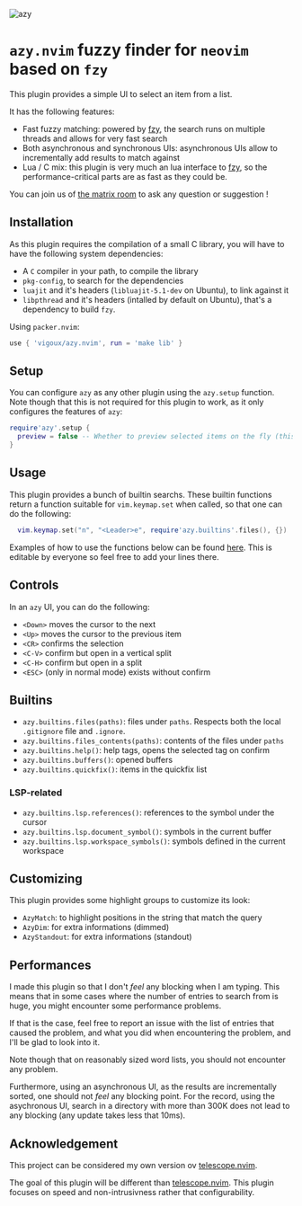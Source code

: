 ![azy](https://user-images.githubusercontent.com/39092278/190636426-0e94f07f-94a2-4226-90d8-425cfa0c38eb.gif)

# `azy.nvim` fuzzy finder for `neovim` based on `fzy`

This plugin provides a simple UI to select an item from a list.

It has the following features:
- Fast fuzzy matching: powered by [fzy], the search runs on multiple
  threads and allows for very fast search
- Both asynchronous and synchronous UIs: asynchronous UIs allow to
  incrementally add results to match against
- Lua / C mix: this plugin is very much an lua interface to [fzy], so
  the performance-critical parts are as fast as they could be.

You can join us of [the matrix
room](https://matrix.to/#/#azy.nvim:matrix.org) to ask any question
or suggestion !

## Installation

As this plugin requires the compilation of a small C library, you will
have to have the following system dependencies:
- A `C` compiler in your path, to compile the library
- `pkg-config`, to search for the dependencies
- `luajit` and it's headers (`libluajit-5.1-dev` on Ubuntu), to
  link against it
- `libpthread` and it's headers (intalled by default on Ubuntu),
  that's a dependency to build `fzy`.

Using `packer.nvim`:

```lua
use { 'vigoux/azy.nvim', run = 'make lib' }
```

## Setup

You can configure `azy` as any other plugin using the `azy.setup`
function. Note though that this is not required for this plugin to
work, as it only configures the features of `azy`:
```lua
require'azy'.setup {
  preview = false -- Whether to preview selected items on the fly (this is an unstable feature, feedback appreciated)
}
```

## Usage

This plugin provides a bunch of builtin searchs.
These builtin functions return a function suitable for
`vim.keymap.set` when called, so that one can do the following:
```lua
  vim.keymap.set("n", "<Leader>e", require'azy.builtins'.files(), {})
```

Examples of how to use the functions below can be found
[here](https://github.com/vigoux/azy.nvim/wiki/Examples). This is
editable by everyone so feel free to add your lines there.

## Controls

In an `azy` UI, you can do the following:
- `<Down>` moves the cursor to the next
- `<Up>` moves the cursor to the previous item
- `<CR>` confirms the selection
- `<C-V>` confirm but open in a vertical split
- `<C-H>` confirm but open in a split
- `<ESC>` (only in normal mode) exists without confirm

## Builtins

- `azy.builtins.files(paths)`: files under `paths`. Respects both the local `.gitignore` file and `.ignore`.
- `azy.builtins.files_contents(paths)`: contents of the files under `paths`
- `azy.builtins.help()`: help tags, opens the selected tag on confirm
- `azy.builtins.buffers()`: opened buffers
- `azy.builtins.quickfix()`: items in the quickfix list

### LSP-related

- `azy.builtins.lsp.references()`: references to the symbol under the cursor
- `azy.builtins.lsp.document_symbol()`: symbols in the current buffer
- `azy.builtins.lsp.workspace_symbols()`: symbols defined in the current workspace

## Customizing

This plugin provides some highlight groups to customize its look:
- `AzyMatch`: to highlight positions in the string that match the
  query
- `AzyDim`: for extra informations (dimmed)
- `AzyStandout`: for extra informations (standout)

## Performances

I made this plugin so that I don't _feel_ any blocking when I am
typing. This means that in some cases where the number of entries to
search from is huge, you might encounter some performance problems.

If that is the case, feel free to report an issue with the list of
entries that caused the problem, and what you did when encountering
the problem, and I'll be glad to look into it.

Note though that on reasonably sized word lists, you
should not encounter any problem.

Furthermore, using an asynchronous UI, as the results are
incrementally sorted, one should not _feel_ any blocking point.
For the record, using the asychronous UI, search in a directory with
more than 300K does not lead to any blocking (any update takes less
that 10ms).

## Acknowledgement

This project can be considered my own version ov [telescope.nvim].

The goal of this plugin will be different than [telescope.nvim]. This
plugin focuses on speed and non-intrusivness rather that
configurability.


[telescope.nvim]: https://github.com/nvim-telescope/telescope.nvim
[fzy]: https://github.com/jhawthorn/fzy
